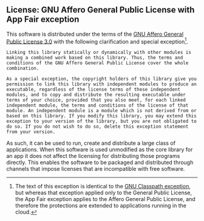## License: GNU Affero General Public License with App Fair exception

This software is distributed under the terms of the [GNU Affero General Public License 3.0](https://www.gnu.org/licenses/agpl-3.0.html) with the following clarification and special exception[^1].

```
Linking this library statically or dynamically with other modules is making a combined work based on this library. Thus, the terms and conditions of the GNU Affero General Public License cover the whole combination.

As a special exception, the copyright holders of this library give you permission to link this library with independent modules to produce an executable, regardless of the license terms of these independent modules, and to copy and distribute the resulting executable under terms of your choice, provided that you also meet, for each linked independent module, the terms and conditions of the license of that module. An independent module is a module which is not derived from or based on this library. If you modify this library, you may extend this exception to your version of the library, but you are not obligated to do so. If you do not wish to do so, delete this exception statement from your version.
```

As such, it can be used to run, create and distribute a large class of applications. When this software is used unmodified as the core library for an app it does not affect the licensing for distributing those programs directly. This enables the software to be packaged and distributed through channels that impose licenses that are incompatible with free software.

[^1]: The text of this exception is identical to the [GNU Classpath exception](https://www.gnu.org/software/classpath/license.html), but whereas that exception applied only to the General Public License, the App Fair exception applies to the Affero General Public License, and therefore the protections are extended to applications running in the cloud.


